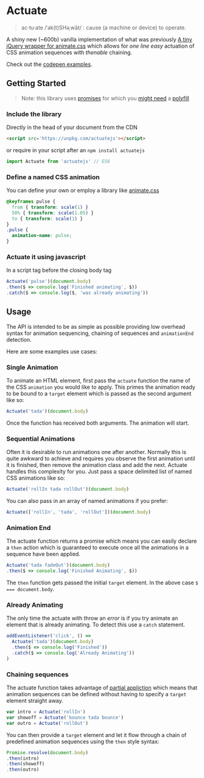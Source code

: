 # Actuate

> ac·tu·ate /ˈak(t)SHəˌwāt/ : cause (a machine or device) to operate.

A shiny new (~600b) vanilla implementation of what was previously [A tiny jQuery wrapper for animate.css](https://github.com/lukejacksonn/jquery-actuate) which allows for _one line easy_ actuation of CSS animation sequences with _thenable_ chaining.

Check out the [codepen examples](http://codepen.io/lukejacksonn/pen/dvaPPG).

## Getting Started

> Note: this library uses [promises](https://developer.mozilla.org/en/docs/Web/JavaScript/Reference/Global_Objects/Promise) for which you [might need](http://caniuse.com/#feat=promises) a [polyfill](https://polyfill.io/v2/docs/)

### Include the library
Directly in the head of your document from the CDN
```html
<script src='https://unpkg.com/actuatejs'></script>
```
or require in your script after an `npm install actuatejs`
```js
import Actuate from 'actuatejs' // ES6
```

### Define a named CSS animation
You can define your own or employ a library like [animate.css](https://github.com/daneden/animate.css)
```css
@keyframes pulse {
  from { transform: scale(1) }
  50% { transform: scale(1.05) }
  to { transform: scale(1) }
}
.pulse {
  animation-name: pulse;
}
```

### Actuate it using javascript
In a script tag before the closing body tag
```js
Actuate('pulse')(document.body)
.then($ => console.log('Finished animating', $))
.catch($ => console.log($, 'was already animating'))
```

## Usage

The API is intended to be as simple as possible providing low overhead syntax for animation sequencing, chaining of sequences and `animationEnd` detection.

Here are some examples use cases:

### Single Animation

To animate an HTML element, first pass the `actuate` function the name of the CSS `animation` you would like to apply. This primes the animation ready to be bound to a `target` element which is passed as the second argument like so:

```js
Actuate('tada')(document.body)
```

Once the function has received both arguments. The animation will start.

### Sequential Animations

Often it is desirable to run animations one after another. Normally this is quite awkward to achieve and requires you observe the first animation until it is finished, then remove the animation class and add the next. Actuate handles this complexity for you. Just pass a space delimited list of named CSS animations like so:

```js
Actuate('rollIn tada rollOut')(document.body)
```

You can also pass in an array of named animations if you prefer:

```js
Actuate(['rollIn', 'tada', 'rollOut'])(document.body)
```

### Animation End

The actuate function returns a promise which means you can easily declare a `then` action which is guaranteed to execute once all the animations in a sequence have been applied.

```js
Actuate('tada fadeOut')(document.body)
.then($ => console.log('Finished Animating', $))
```

The `then` function gets passed the initial `target` element. In the above case `$ === document.body`.

### Already Animating

The only time the actuate with throw an _error_ is if you try animate an element that is already animating. To detect this use a `catch` statement.

```js
addEventListener('click', () =>
  Actuate('tada')(document.body)
  .then($ => console.log('Finished'))
  .catch($ => console.log('Already Animating'))
)
```

### Chaining sequences

The actuate function takes advantage of [partial appliction](https://en.wikipedia.org/wiki/Partial_application) which means that animation sequences can be defined without having to specify a `target` element straight away.

```js
var intro = Actuate('rollIn')
var showoff = Actuate('bounce tada bounce')
var outro = Actuate('rollOut')
```

You can then provide a `target` element and let it flow through a chain of predefined animation sequences using the `then` style syntax:

```js
Promise.resolve(document.body)
.then(intro)
.then(showoff)
.then(outro)
```
